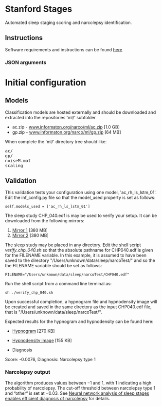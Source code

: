 # Stanford Stages

Automated sleep staging scoring and narcolepsy identification.

## Instructions

Software requirements and instructions can be found [here](
https://docs.google.com/document/d/e/2PACX-1vTvin7Gdn7FN9-2NbAQKgnApR6F73en46cTFYosxCMlgFgp3pMqSJgDthaCghrfAGIZ_BoKThb4bHtt/pub).

### JSON arguments

# Initial configuration

## Models

Classification models are hosted externally and should be downloaded and extracted into the repositories 'ml/' subfolder

* ac.zip - www.informaton.org/narco/ml/ac.zip [1.0 GB]
* gp.zip - www.informaton.org/narco/ml/gp.zip  [64 MB]

When complete the 'ml/' directory tree should like:
<pre>ac/
gp/
noiseM.mat
scaling</pre>

## Validation

This validation tests your configuration using one model, 'ac_rh_ls_lstm_01'.
Edit the inf_config.py file so that the model_used property is set as follows:

<pre><code>self.models_used = ['ac_rh_ls_lstm_01']</code></pre>

The sleep study CHP_040.edf is may be used to verify your setup.  It can be downloaded from the following mirrors:

1. [Mirror 1](https://stanfordmedicine.box.com/shared/static/0lvvyaprzinzz7dult87t7hr96s2dnqq.edf) [380 MB]
2. [Mirror 2](https://www.informaton.org/narco/ml/validation/CHP_040.edf) [380 MB]

The sleep study may be placed in any directory.  Edit the shell script <i>verify_chp_040.sh</i> so that the
absolute pathname for CHP040.edf is given for the FILENAME variable.  In this example, it is assumed to have been saved
to the directory "/Users/unknown/data/sleep/narcoTest/" and so the the FILENAME variable should be set as follows:

<pre><code>FILENAME="/Users/unknown/data/sleep/narcoTest/CHP040.edf"</code></pre>

Run the shell script from a command line terminal as:

<pre><code>sh ./verify_chp_040.sh</code></pre>

Upon successful completion, a hypnogram file and hypnodensity image will be created
and saved in the same directory as the input CHP040.edf file, that is "/Users/unknown/data/sleep/narcoTest/".

Expected results for the hypnogram and hypnodensity can be found here:

* [Hypnogram](https://www.informaton.org/narco/ml/validation/CHP_040.hypnogram) [270 KB]

* [Hypnodensity image](https://www.informaton.org/narco/ml/validation/CHP_040.hypnodensity.png) [155 KB]

* Diagnosis

Score: -0.0076, Diagnosis: Narcolepsy type 1

### Narcolepsy output

The algorithm produces values between −1 and 1, with 1 indicating a high probability of narcolepsy. The cut-off threshold between narcolepsy type 1 and “other“ is set at −0.03.  See [Neural network analysis of sleep stages enables efficient diagnosis of narcolepsy](https://www.nature.com/articles/s41467-018-07229-3) for details.  
